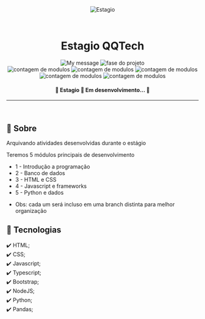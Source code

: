 <div align="center" id="top"> 
  <img src="./.github/app.gif" alt="Estagio" />

  &#xa0;
</div>

<h1 align="center">Estagio QQTech</h1>

<p align="center">
  <img alt="My message" src="https://img.shields.io/badge/em%20uma%20nova%20fase-8A2BE2">
  <img alt="fase do projeto" src="https://img.shields.io/badge/projeto-1_protótipo-d9376e">
<br>
  <img alt="contagem de modulos" src="https://img.shields.io/badge/modulo_1-concluído-green">
  <img alt="contagem de modulos" src="https://img.shields.io/badge/modulo_2-em_progresso-blue">
  <img alt="contagem de modulos" src="https://img.shields.io/badge/modulo_3-não_iniciado-red">
  <img alt="contagem de modulos" src="https://img.shields.io/badge/modulo_4-não_iniciado-red">
  <img alt="contagem de modulos" src="https://img.shields.io/badge/modulo_5-não_iniciado-red">
</p>

<!-- Status -->

<h4 align="center"> 
	🚧  Estagio 🚀 Em desenvolvimento...  🚧
</h4> 

<hr>

<br>

## :dart: Sobre ##

Arquivando atividades desenvolvidas durante o estágio

Teremos 5 módulos principais de desenvolvimento

- 1 - Introdução a programação
- 2 - Banco de dados
- 3 - HTML e CSS
- 4 - Javascript e frameworks
- 5 - Python e dados

* Obs: cada um será incluso em uma branch distinta para melhor organização

## :rocket: Tecnologias ##

:heavy_check_mark: HTML;\
:heavy_check_mark: CSS;\
:heavy_check_mark: Javascript;\
:heavy_check_mark: Typescript;\
:heavy_check_mark: Bootstrap;\
:heavy_check_mark: NodeJS;\
:heavy_check_mark: Python;\
:heavy_check_mark: Pandas;



